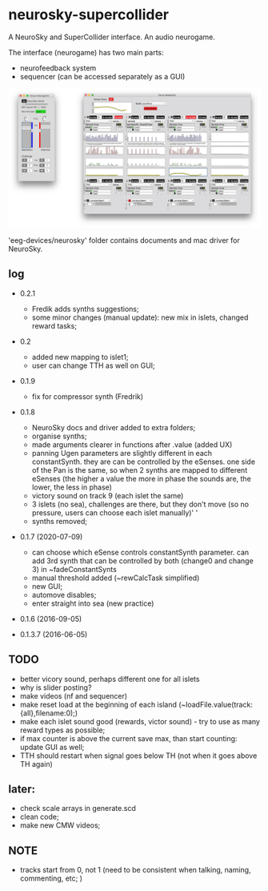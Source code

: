 # neurosky-supercollider

A NeuroSky and SuperCollider interface. An audio neurogame.

The interface (neurogame) has two main parts:

- neurofeedback system
- sequencer (can be accessed separately as a GUI)

![screenshot](screenshot.jpg?raw=true "focus-nf")

'eeg-devices/neurosky' folder contains documents and mac driver for NeuroSky.

## log
* 0.2.1
  - Fredik adds synths suggestions;
  - some minor changes (manual update): new mix in islets, changed reward tasks;
* 0.2
  - added new mapping to islet1;
  - user can change TTH as well on GUI;
* 0.1.9
  - fix for compressor synth (Fredrik)
* 0.1.8
  - NeuroSky docs and driver added to extra folders;
  - organise synths;
  - made arguments clearer in functions after .value (added UX)
  - panning Ugen parameters are slightly different in each constantSynth.  they are can be controlled by the eSenses.  one side of the Pan is the same, so when 2 synths are mapped to different eSenses (the higher a value the more in phase the sounds are, the lower, the less in phase)
  - victory sound on track 9 (each islet the same)
  - 3 islets (no sea), challenges are there, but they don't move (so no pressure, users can choose each islet manually)' '
  - synths removed;

* 0.1.7 (2020-07-09)
  - can choose which eSense controls constantSynth parameter.  can add 3rd synth that can be controlled by both (change0 and change 3) in ~fadeConstantSynts
  - manual threshold added (~rewCalcTask simplified)
  - new GUI;
  - automove disables;
  - enter straight into sea (new practice)
* 0.1.6 (2016-09-05)
* 0.1.3.7 (2016-06-05)

## TODO
- better vicory sound, perhaps different one for all islets
- why is slider posting?
- make videos (nf and sequencer)
- make reset load at the beginning of each island (~loadFile.value(track:{all},filename:0);)
- make each islet sound good (rewards, victor sound) - try to use as many reward types as possible;
- if max counter is above the current save max, than start counting: update GUI as well;
- TTH should restart when signal goes below TH (not when it goes above TH again)

## later:
- check scale arrays in generate.scd
- clean code;
- make new CMW videos;

## NOTE
- tracks start from 0, not 1 (need to be consistent when talking, naming, commenting, etc; )
